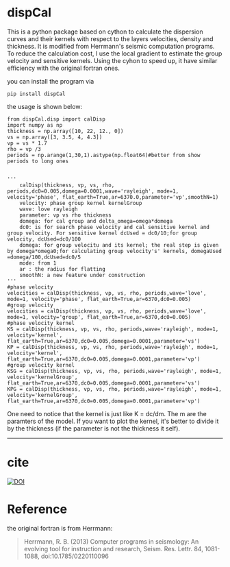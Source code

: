# dispCal

This is a python package based on cython to calculate the dispersion curves and their kernels with respect to the layers velocities, density and thickness. It is modified from Herrmann's seismic computation programs. To reduce the calculation cost, I use the local gradient to estimate the group velocity and sensitive kernels. Using the cyhon to speed up, it  have similar efficiency with the original fortran ones.

you can install the program via 

```
pip install dispCal
```

the usage is shown below:

```
from dispCal.disp import calDisp
import numpy as np
thickness = np.array([10, 22, 12., 0])
vs = np.array([3, 3.5, 4, 4.3])
vp = vs * 1.7
rho = vp /3
periods = np.arange(1,30,1).astype(np.float64)#better from show periods to long ones


'''
    calDisp(thickness, vp, vs, rho, periods,dc0=0.005,domega=0.0001,wave='rayleigh', mode=1, velocity='phase', flat_earth=True,ar=6370.0,parameter='vp',smoothN=1)
    velocity: phase group kernel kernelGroup
    wave: love rayleigh
    parameter: vp vs rho thickness
    domega: for cal group and delta_omega=omega*domega
    dc0: is for search phase velocity and cal sensitive kernel and group velocity. For sensitive kernel dcUsed = dc0/10;for group velocity, dcUsed=dc0/100
    domega: for group velocitu and its kernel; the real step is given by domega*omega0;for calculating group velocity's' kernels, domegaUsed =domega/100,dcUsed=dc0/5
    mode: from 1
    ar : the radius for flatting
    smoothN: a new feature under construction
'''
#phase velocity
velocities = calDisp(thickness, vp, vs, rho, periods,wave='love', mode=1, velocity='phase', flat_earth=True,ar=6370,dc0=0.005)
#group velocity
velocities = calDisp(thickness, vp, vs, rho, periods,wave='love', mode=1, velocity='group', flat_earth=True,ar=6370,dc0=0.005)
#phase velocity kernel
KS = calDisp(thickness, vp, vs, rho, periods,wave='rayleigh', mode=1, velocity='kernel', flat_earth=True,ar=6370,dc0=0.005,domega=0.0001,parameter='vs')
KP = calDisp(thickness, vp, vs, rho, periods,wave='rayleigh', mode=1, velocity='kernel', flat_earth=True,ar=6370,dc0=0.005,domega=0.0001,parameter='vp')
#group velocity kernel
KSG = calDisp(thickness, vp, vs, rho, periods,wave='rayleigh', mode=1, velocity='kernelGroup', flat_earth=True,ar=6370,dc0=0.005,domega=0.0001,parameter='vs')
KPG = calDisp(thickness, vp, vs, rho, periods,wave='rayleigh', mode=1, velocity='kernelGroup', flat_earth=True,ar=6370,dc0=0.005,domega=0.0001,parameter='vp')
```

One need to notice that the kernel is just like  K = dc/dm. The m are the paramters of the model. If you want to plot the kernel, it's better to divide it by the thickness (if the parameter is not the thickness it self).

---

# cite

[![DOI](https://zenodo.org/badge/496537113.svg)](https://zenodo.org/badge/latestdoi/496537113)

# Reference

the original fortran is from Herrmann:

> Herrmann, R. B. (2013) Computer programs in seismology: An evolving tool for instruction and research, Seism. Res. Lettr. 84, 1081-1088, doi:10.1785/0220110096
